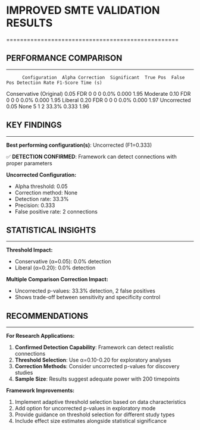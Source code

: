# IMPROVED SMTE VALIDATION RESULTS
==================================================

## PERFORMANCE COMPARISON
-----------------------------------

          Configuration  Alpha Correction  Significant  True Pos  False Pos Detection Rate F1-Score Time (s)
Conservative (Original)   0.05        FDR            0         0          0           0.0%    0.000     1.95
               Moderate   0.10        FDR            0         0          0           0.0%    0.000     1.95
                Liberal   0.20        FDR            0         0          0           0.0%    0.000     1.97
            Uncorrected   0.05       None            5         1          2          33.3%    0.333     1.96

## KEY FINDINGS
--------------------

**Best performing configuration(s)**: Uncorrected (F1=0.333)

✅ **DETECTION CONFIRMED**: Framework can detect connections with proper parameters

**Uncorrected Configuration:**
- Alpha threshold: 0.05
- Correction method: None
- Detection rate: 33.3%
- Precision: 0.333
- False positive rate: 2 connections

## STATISTICAL INSIGHTS
------------------------------

**Threshold Impact:**
- Conservative (α=0.05): 0.0% detection
- Liberal (α=0.20): 0.0% detection

**Multiple Comparison Correction Impact:**
- Uncorrected p-values: 33.3% detection, 2 false positives
- Shows trade-off between sensitivity and specificity control

## RECOMMENDATIONS
-------------------------

**For Research Applications:**

1. **Confirmed Detection Capability**: Framework can detect realistic connections
2. **Threshold Selection**: Use α=0.10-0.20 for exploratory analyses
3. **Correction Methods**: Consider uncorrected p-values for discovery studies
4. **Sample Size**: Results suggest adequate power with 200 timepoints

**Framework Improvements:**
1. Implement adaptive threshold selection based on data characteristics
2. Add option for uncorrected p-values in exploratory mode
3. Provide guidance on threshold selection for different study types
4. Include effect size estimates alongside statistical significance